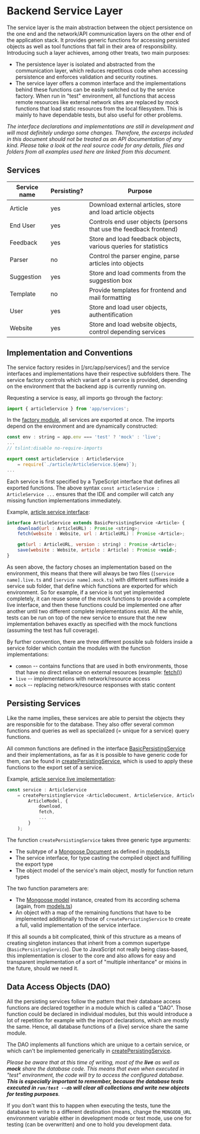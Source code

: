 # Backend Service Layer

The service layer is the main abstraction between the object persistence on the one end and the network/API communication layers on the other end of the application stack. It provides generic functions for accessing persisted objects as well as tool functions that fall in their area of responsibility. Introducing such a layer achieves, among other treats, two main purposes:

* The persistence layer is isolated and abstracted from the communication layer, which reduces repetitious code when accessing persistence and enforces validation and security routines.
* The service layer offers a common interface and the implementations behind these functions can be easily switched out by the service factory. When run in "test" environment, all functions that access remote resources like external network sites are replaced by mock functions that load static resources from the local filesystem. This is mainly to have dependable tests, but also useful for other problems.

_The interface declarations and implementations are still in development and will most definitely undergo some changes. Therefore, the excerps included in this document should not be treated as an API documentation of any kind. Please take a look at the real source code for any details, files and folders from all examples used here are linked from this document._

## Services

Service name | Persisting? | Purpose
------------ | ----------- | -------
Article | yes | Download external articles, store and load article objects
End User | yes | Controls end user objects (persons that use the feedback frontend)
Feedback | yes | Store and load feedback objects, various queries for statistics
Parser | no | Control the parser engine, parse articles into objects
Suggestion | yes | Store and load comments from the suggestion box
Template | no | Provide templates for frontend and mail formatting
User | yes | Store and load user objects, authentification
Website | yes | Store and load website objects, control depending services

## Implementation and Conventions

The service factory resides in [/src/app/services/] and the service interfaces and implementations have their respective subfolders there. The service factory controls which variant of a service is provided, depending on the environment that the backend app is currently running on.

Requesting a service is easy, all imports go through the factory:
```javascript
import { articleService } from 'app/services';
```

In the [factory module](/src/app/services/index.ts), all services are exported at once. The imports depend on the environment and are dynamically constructed:
```javascript
const env : string = app.env === 'test' ? 'mock' : 'live';
...
// tslint:disable no-require-imports

export const articleService : ArticleService
	= require(`./article/ArticleService.${env}`);
...
```

Each service is first specified by a TypeScript interface that defines all exported functions. The above syntax `const articleService : ArticleService ...` ensures that the IDE and compiler will catch any missing function implementations immediately.

Example, [article service interface](/src/app/services/article/ArticleService.ts):
```javascript
interface ArticleService extends BasicPersistingService <Article> {
	download(url : ArticleURL) : Promise <string>;
	fetch(website : Website, url : ArticleURL) : Promise <Article>;

	get(url : ArticleURL, version : string) : Promise <Article>;
	save(website : Website, article : Article) : Promise <void>;
}
```

As seen above, the factory choses an implementation based on the environment, this means that there will always be two files (`[service name].live.ts` and `[service name].mock.ts`) with different suffixes inside a service sub folder, that define which functions are exported for which environment. So for example, if a service is not yet implemented completely, it can reuse some of the mock functions to provide a complete live interface, and then these functions could be implemented one after another until two different complete implementations exist. All the while, tests can be run on top of the new service to ensure that the new implementation behaves exactly as specified with the mock functions (assuming the test has full coverage).

By further convention, there are three different possible sub folders inside a service folder which contain the modules with the function implementations:
* `common` -- contains functions that are used in both environments, those that have no direct reliance on external resources (example: [fetch()](/src/app/services/article/common/fetch.ts))
* `live` -- implementations with network/resource access
* `mock` -- replacing network/resource responses with static content

## Persisting Services

Like the name implies, these services are able to persist the objects they are responsible for to the database. They also offer several common functions and queries as well as specialized (= unique for a service) query functions.

All common functions are defined in the interface [BasicPersistingService](/src/app/services/BasicPersistingService.ts) and their implementations, as far as it is possible to have generic code for them, can be found in [createPersistingService](/src/app/services/createPersistingService.ts), which is used to apply these functions to the export set of a service.

Example, [article service live implementation](/src/app/services/article/ArticleService.live.ts):
```javascript
const service : ArticleService
	= createPersistingService <ArticleDocument, ArticleService, Article> (
		ArticleModel, {
			download,
			fetch,
			...
		}
	);
```

The function `createPersistingService` takes three generic type arguments:
* The subtype of a [Mongoose Document](http://mongoosejs.com/docs/api.html#document-js) as defined in [models.ts](/src/app/db/models.ts)
* The service interface, for type casting the compiled object and fulfilling the export type
* The object model of the service's main object, mostly for function return types

The two function parameters are:
* The [Mongoose model](http://mongoosejs.com/docs/api.html#model-js) instance, created from its according schema (again, from [models.ts](/src/app/db/models.ts))
* An object with a map of the remaining functions that have to be implemented additionally to those of `createPersistingService` to create a full, valid implementation of the service interface.

If this all sounds a bit complicated, think of this structure as a means of creating singleton instances that inherit from a common supertype (`BasicPersistingService`). Due to JavaScript not really being class-based, this implementation is closer to the core and also allows for easy and transparent implementation of a sort of "multiple inheritance" or mixins in the future, should we need it.

## Data Access Objects (DAO)

All the persisting services follow the pattern that their database access functions are declared together in a module which is called a "DAO". Those function could be declared in individual modules, but this would introduce a lot of repetition for example with the import declarations, which are mostly the same. Hence, all database functions of a (live) service share the same module.

The DAO implements all functions which are unique to a certain service, or which can't be implemented generically in [createPersistingService](/src/app/services/createPersistingService.ts).

_Please be aware that at this time of writing, most of the **live** as well as **mock** share the database code. This means that even when executed in "test" environment, the code will try to access the configured database. **This is especially important to remember, because the database tests executed in `run/test --db` will clear all collections and write new objects for testing purposes**._

If you don't want this to happen when executing the tests, tune the database to write to a different destination (means, change the `MONGODB_URL` environment variable either in development mode or test mode, use one for testing (can be overwritten) and one to hold you development data.

